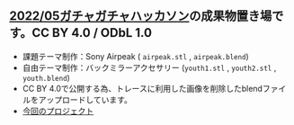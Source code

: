 ## [2022/05ガチャガチャハッカソン](https://github.com/furuhashilab/README/issues/33#issuecomment-1135300234)の成果物置き場です。CC BY 4.0 / ODbL 1.0
* 課題テーマ制作：Sony Airpeak ( `airpeak.stl` , `airpeak.blend`)
* 自由テーマ制作：バックミラーアクセサリー (`youth1.stl` , `youth2.stl` , `youth.blend`)
* CC BY 4.0で公開する為、トレースに利用した画像を削除したblendファイルをアップロードしています。
* [今回のプロジェクト](https://github.com/furuhashilab/youthmappers4agu/projects/9)
